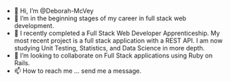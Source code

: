 - 👋 Hi, I’m @Deborah-McVey
- 👀 I’m in the beginning stages of my career in full stack web development.
- 🌱 I recently completed a Full Stack Web Developer Apprenticeship. My most recent project is a full stack application with a REST API. I am now studying Unit Testing, Statistics, and Data Science in more depth.
- 💞️ I’m looking to collaborate on Full Stack applications using Ruby on Rails.
- 📫 How to reach me ... send me a message.

<!---
Deborah-McVey/Deborah-McVey is a ✨ special ✨ repository because its `README.md` (this file) appears on your GitHub profile.
You can click the Preview link to take a look at your changes.
--->
